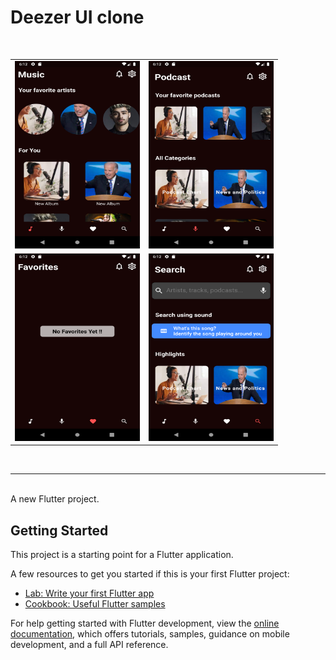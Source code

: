 # Deezer UI clone

<br/>

<table>
  <tr>
    <td>
      <img src="./screenshots/main.png" width="200" height="300" />
    </td>
    <td>
      <img src="./screenshots/podcasts.png" width="200" height="300" />
    </td>
  </tr>
  <tr>
    <td>
      <img src="./screenshots/favorites.png" width="200" height="300" />
    </td>
    <td>
      <img src="./screenshots/search.png" width="200" height="300" />
    </td>
  </tr>
</table>

<br/>
<hr/>
<br/>
A new Flutter project.

## Getting Started

This project is a starting point for a Flutter application.

A few resources to get you started if this is your first Flutter project:

- [Lab: Write your first Flutter app](https://docs.flutter.dev/get-started/codelab)
- [Cookbook: Useful Flutter samples](https://docs.flutter.dev/cookbook)

For help getting started with Flutter development, view the
[online documentation](https://docs.flutter.dev/), which offers tutorials,
samples, guidance on mobile development, and a full API reference.
